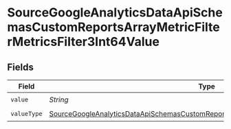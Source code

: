 # SourceGoogleAnalyticsDataApiSchemasCustomReportsArrayMetricFilterMetricsFilter3Int64Value


## Fields

| Field                                                                                                                                                                                                       | Type                                                                                                                                                                                                        | Required                                                                                                                                                                                                    | Description                                                                                                                                                                                                 |
| ----------------------------------------------------------------------------------------------------------------------------------------------------------------------------------------------------------- | ----------------------------------------------------------------------------------------------------------------------------------------------------------------------------------------------------------- | ----------------------------------------------------------------------------------------------------------------------------------------------------------------------------------------------------------- | ----------------------------------------------------------------------------------------------------------------------------------------------------------------------------------------------------------- |
| `value`                                                                                                                                                                                                     | *String*                                                                                                                                                                                                    | :heavy_check_mark:                                                                                                                                                                                          | N/A                                                                                                                                                                                                         |
| `valueType`                                                                                                                                                                                                 | [SourceGoogleAnalyticsDataApiSchemasCustomReportsArrayMetricFilterMetricsFilter3ValueType](../../models/shared/SourceGoogleAnalyticsDataApiSchemasCustomReportsArrayMetricFilterMetricsFilter3ValueType.md) | :heavy_check_mark:                                                                                                                                                                                          | N/A                                                                                                                                                                                                         |